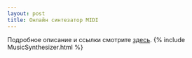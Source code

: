 ```yaml
---
layout: post
title: Онлайн синтезатор MIDI
---
```


Подробное описание и ссылки смотрите [здесь](/projects/midi-synthesizer/).
{% include MusicSynthesizer.html %}
